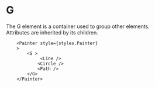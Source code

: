 # G
The G element is a container used to group other elements.  
Attributes are inherited by its children.

```JS
    <Painter style={styles.Painter} 
    >
        <G >
             <Line />
            <Circle />
            <Path />
        </G>   
    </Painter>
```



